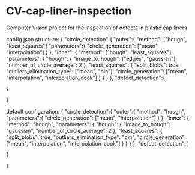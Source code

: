 # CV-cap-liner-inspection
Computer Vision project for the inspection of defects in plastic cap liners

config.json structure:
{
    "circle_detection":{
        "outer":{
            "method": ["hough", "least_squares"]
            "parameters":{
                "circle_generation": ["mean", "interpolation"]
            }
        },
        "inner": {
            "method": ["hough", "least_squares"],
            "parameters": {
                "hough": {
                    "image_to_hough": ["edges", "gaussian"],
                    "number_of_circle_average": 2
                },
                "least_squares": {
                    "split_blobs": true,
                    "outliers_elimination_type": ["mean", "bin"],
                    "circle_generation": ["mean", "interpolation", "interpolation_cook"]
                }
            }
      }
    },
    "defect_detection":{

    }
}

default configuration:
{
    "circle_detection":{
        "outer":{
            "method": "hough",
            "parameters":{
                "circle_generation": ["mean", "interpolation"]
            }
        },
        "inner": {
            "method": "hough",
            "parameters": {
                "hough": {
                    "image_to_hough": "gaussian",
                    "number_of_circle_average": 2
                },
                "least_squares": {
                    "split_blobs": true,
                    "outliers_elimination_type": "bin",
                    "circle_generation": ["mean", "interpolation", "interpolation_cook"]
                }
            }
		}
    },
    "defect_detection":{

    }
}